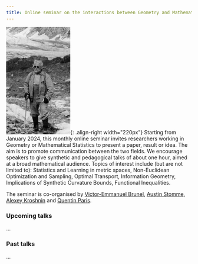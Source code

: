 ```yaml
---
title: Online seminar on the interactions between Geometry and Mathematical Statistics
---
```

![A.D.Alexandrov following the gradient](/images/Alexandrov.png "A.D.Alexandrov following the gradient"){: .align-right width="220px"}
Starting from January 2024, this monthly online seminar invites researchers working in Geometry or Mathematical Statistics to present a paper, result or idea. The aim is to promote communication between the two fields. We encourage speakers to give synthetic and pedagogical talks of about one hour, aimed at a broad mathematical audience. Topics of interest include (but are not limited to): Statistics and Learning in metric spaces, Non-Euclidean Optimization and Sampling, Optimal Transport, Information Geometry, Implications of Synthetic Curvature Bounds, Functional Inequalities. 

The seminar is co-organised by  [Victor-Emmanuel Brunel](https://vebrunel.fr), [Austin Stomme](https://austinjstromme.github.io), [Alexey Kroshnin](https://www.hse.ru/en/org/persons/219293044) and [Quentin Paris](https://qparis-math.github.io).


### Upcoming talks
...

### Past talks
...

